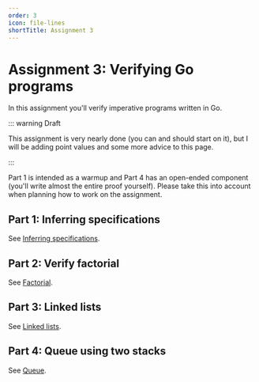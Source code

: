 ```yaml
---
order: 3
icon: file-lines
shortTitle: Assignment 3
---
```


# Assignment 3: Verifying Go programs

In this assignment you'll verify imperative programs written in Go.

::: warning Draft

This assignment is very nearly done (you can and should start on it), but I will be adding point values and some more advice to this page.

:::

Part 1 is intended as a warmup and Part 4 has an open-ended component (you'll write almost the entire proof yourself). Please take this into account when planning how to work on the assignment.

## Part 1: Inferring specifications

See [Inferring specifications](./assignment3/infer_specs.md).

## Part 2: Verify factorial

See [Factorial](./assignment3/factorial_proof.md).

## Part 3: Linked lists

See [Linked lists](./assignment3/linked_list_proof.md).

## Part 4: Queue using two stacks

See [Queue](./assignment3/queue_proof.md).
